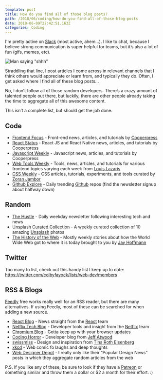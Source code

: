 ```yaml
---
template: post
title: How do you find all of those blog posts?
path: /2018/06/coding/how-do-you-find-all-of-those-blog-posts
date: 2018-06-09T22:42:51.163Z
categories: Coding
---
```

I'm pretty active on [Slack](https://slack.com/) (most active, ahem...). I like to chat, because I believe strong communication is super helpful for teams, but it’s also a lot of fun (gifs, memes, etc).

![Man saying "shhh"](/assets/dwight-shh.gif)

Straddling that line, I post articles I come across in relevant channels that I think others would appreciate or learn from, and typically they do. Often, I get asked where I find all of these blog posts…

No, I don’t follow all of those random developers. There’s a crazy amount of talented people out there, but luckily, there are other people already taking the time to aggregate all of this awesome content.

This isn’t a complete list, but should get the job done.

## Code

* [Frontend Focus](https://frontendfoc.us/) - Front-end news, articles, and tutorials by [Cooperpress](https://cooperpress.com/)
* [React Status](https://react.statuscode.com/) - React JS and React Native news, articles, and tutorials by Cooperpress
* [Javascript Weekly](https://javascriptweekly.com/) - Javascript news, articles, and tutorials by Cooperpress
* [Web Tools Weekly](https://webtoolsweekly.com/) - Tools, news, articles, and tutorials for various frontend topics varying each week from [Louis Lazaris](https://twitter.com/ImpressiveWebs)
* [CSS Weekly](https://css-weekly.com/) - CSS articles, 
  tutorials, experiments, and tools
  curated by [Zoran Jambor](https://twitter.com/ZoranJambor)
* [Github Explore](https://github.com/explore) - Daily trending [Github](https://github.com/) repos (find the newsletter signup about halfway down)

## Random

* [The Hustle](http://ambassadors.thehustle.co/?ref=89655be940) - Daily weekday newsletter following interesting tech and news
* [Unsplash Curated Collection](https://unsplash.com/join) - A weekly curated collection of 10 amazing [Unsplash](https://unsplash.com/) photos
* [The History of the Web](thehistoryoftheweb.com) - Mostly weekly stories about how the World Wide Web got to where it is today brought to you by [Jay Hoffmann](https://twitter.com/jay_hoffmann)

## Twitter

Too many to list, check out this handy list I keep up to date: <https://twitter.com/colbyfayock/lists/web-dev/members>

## RSS & Blogs

[Feedly](https://feedly.com/) free works really well for an RSS reader, but there are many alternatives.  If using Feedly, most of these can be searched for when adding a new source.

* [React Blog](https://reactjs.org/blog/) - News straight from the [React](https://reactjs.org/) team
* [Netflix Tech Blog](https://medium.com/netflix-techblog) - Developer tools and insight from the [Netflix](http://www.netflix.com/) team
* [Chromium Blog](https://blog.chromium.org/) - Gotta keep up with your browser updates
* [Coding Horror](https://blog.codinghorror.com/)  - Developer blog from [Jeff Atwood](https://twitter.com/codinghorror)
* [swissmiss](http://www.swiss-miss.com/) - Design and inspiration from [Tina Roth Eisenberg](https://twitter.com/swissmiss)
* [xkcd](https://xkcd.com/) - Web comic fo laughs and deep thoughts
* [Web Designer Depot](https://www.webdesignerdepot.com/category/news/) - I really only like their “Popular Design News” posts in which they aggregate random articles from the web

P.S. If you like any of these, be sure to look if they have a [Patreon](https://www.patreon.com/) or something similar and throw them a dollar or $2 a month for their effort. :)
